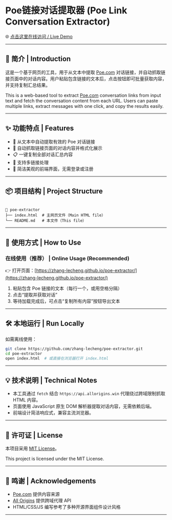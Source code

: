 
# Poe链接对话提取器 (Poe Link Conversation Extractor)

🌐 [点击这里在线访问 / Live Demo](https://zhang-lecheng.github.io/poe-extractor/)

---

## 🧩 简介 | Introduction

这是一个基于网页的工具，用于从文本中提取 [Poe.com](https://poe.com/) 对话链接，并自动抓取链接页面中的对话内容。用户粘贴包含链接的文本后，点击按钮即可批量获取内容，并支持复制汇总结果。

This is a web-based tool to extract [Poe.com](https://poe.com/) conversation links from input text and fetch the conversation content from each URL. Users can paste multiple links, extract messages with one click, and copy the results easily.

---

## ✨ 功能特点 | Features

- 🚀 从文本中自动提取有效的 Poe 对话链接  
- 🔎 自动抓取链接页面的对话内容并格式化展示  
- 📋 一键复制全部对话汇总内容  
- 🔁 支持多链接处理  
- 🌙 简洁美观的前端界面，无需登录或注册

---

## 📦 项目结构 | Project Structure

```

📁 poe-extractor
├── index.html  # 主网页文件（Main HTML file）
└── README.md   # 本文件（This file）

````

---

## 🚀 使用方式 | How to Use

### 在线使用（推荐） | Online Usage (Recommended)
👉 打开页面：[https://zhang-lecheng.github.io/poe-extractor/](https://zhang-lecheng.github.io/poe-extractor/)

1. 粘贴包含 Poe 链接的文本（每行一个，或用空格分隔）
2. 点击“提取并获取对话”
3. 等待加载完成后，可点击“复制所有内容”按钮导出文本

---

## 🛠 本地运行 | Run Locally

如需离线使用：

```bash
git clone https://github.com/zhang-lecheng/poe-extractor.git
cd poe-extractor
open index.html  # 或直接在浏览器打开 index.html
````

---

## 💡 技术说明 | Technical Notes

* 本工具通过 `fetch` 结合 `https://api.allorigins.win` 代理绕过跨域限制抓取 HTML 内容。
* 页面使用 JavaScript 原生 DOM 解析器提取对话内容，无需依赖后端。
* 前端设计简洁响应式，兼容主流浏览器。

---

## 📄 许可证 | License

本项目采用 [MIT License](LICENSE)。

This project is licensed under the MIT License.

---

## 🙌 鸣谢 | Acknowledgements

* [Poe.com](https://poe.com/) 提供内容来源
* [All Origins](https://allorigins.win/) 提供跨域代理 API
* HTML/CSS/JS 编写参考了多种开源界面组件设计风格

---

